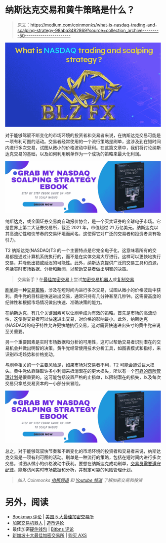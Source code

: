 # 纳斯达克交易和黄牛策略是什么？

> 原文：<https://medium.com/coinmonks/what-is-nasdaq-trading-and-scalping-strategy-98aba3482869?source=collection_archive---------50----------------------->

![](img/f435b68e8c353e5ffc644b6325667c37.png)

对于能够驾驭不断变化的市场环境的投资者和交易者来说，在纳斯达克交易可能是一项有利可图的活动。交易者经常使用的一个流行策略是刷单，这涉及到在短时间内进行多次交易，试图从微小的价格波动中获利。在这篇文章中，我们将讨论纳斯达克交易的基础，以及如何利用刷单作为一个成功的策略来最大化利润。

[![](img/f1b2ab415015b970d320b2aa76d4a33b.png)](https://nasdaqstrategy.gumroad.com/l/ebook)

纳斯达克，或全国证券交易商自动报价协会，是一个买卖证券的全球电子市场。它是世界上第二大证券交易所，截至 2021 年，市值超过 21 万亿美元。纳斯达克以其高流动性和快节奏的交易环境而闻名，这使得它对广泛的交易者和投资者具有吸引力。

T2 纳斯达克(NASDAQ)T3 的一个主要特点是它完全电子化，这意味着所有的交易都是通过计算机系统执行的，而不是在实体交易大厅进行。这样可以更快地执行交易，并降低出错或延迟的可能性。此外，纳斯达克提供广泛的交易工具和资源，包括实时市场数据、分析和新闻，以帮助交易者做出明智的决策。

> 交易新手？在[最佳加密交易](/coinmonks/crypto-exchange-dd2f9d6f3769)上尝试[加密交易机器人](/coinmonks/crypto-trading-bot-c2ffce8acb2a)或[复制交易](/coinmonks/top-10-crypto-copy-trading-platforms-for-beginners-d0c37c7d698c)

[刷单](https://www.nasdaqstrategy.com/2022/12/nasdaq100-scalping-and-trading-strategy.html)是一种[交易策略](https://www.nasdaqstrategy.com/search/label/Live%20Trading)，涉及在短时间内进行多次交易，试图从微小的价格波动中获利。黄牛党的目标是快速进出交易，通常只持有几分钟甚至几秒钟。这需要高度的纪律性和根据市场情况做出快速、准确决策的能力。

在纳斯达克，有几个关键因素可以让刷单成为有效的策略。首先是市场的高流动性，这使得交易者可以快速进出交易，对价格的影响最小。此外，纳斯达克(NASDAQ)的电子特性允许更快地执行交易，这对需要快速进出头寸的黄牛党来说至关重要。

另一个重要因素是实时市场数据和分析的可用性，这可以帮助交易者识别潜在的交易机会并做出明智的决策。黄牛党经常使用技术分析工具，如图表模式和指标，来识别市场趋势和价格变动。

与刷单相关的一个主要风险是，如果市场对交易者不利，T2 可能会遭受巨大损失。黄牛党依靠赚取许多小利润来抵消潜在的更大损失，所以有一个[可靠的风险管理计划](https://www.nasdaqstrategy.com/2022/12/what-is-risk-management.html)是很重要的。这可能包括设置严格的止损单，以限制潜在的损失，以及每次交易只拿总交易资本的一小部分来冒险。

[![](img/f1b2ab415015b970d320b2aa76d4a33b.png)](https://nasdaqstrategy.gumroad.com/l/ebook)

总之，对于能够驾驭快节奏和不断变化的市场环境的投资者和交易者来说，纳斯达克交易是一项有利可图的活动。刷单是一种流行的策略，包括在短时间内进行多次交易，试图从微小的价格波动中获利。要想在纳斯达克成功刷单，[交易员需要遵守纪律](https://www.nasdaqstrategy.com/search/label/Psychology)，能够访问实时市场数据和分析，并制定可靠的风险管理计划。

> *加入 Coinmonks* [*电报频道*](https://t.me/coincodecap) *和* [*Youtube 频道*](https://www.youtube.com/c/coinmonks/videos) *了解加密交易和投资*

# 另外，阅读

*   [Bookmap 评论](https://coincodecap.com/bookmap-review-2021-best-trading-software) | [美国 5 大最佳加密交易所](https://coincodecap.com/crypto-exchange-usa)
*   [加密交易机器人](/coinmonks/crypto-trading-bot-c2ffce8acb2a) | [造币评论](https://coincodecap.com/coingate-review)
*   最佳加密[硬件钱包](/coinmonks/hardware-wallets-dfa1211730c6) | [Bitbns 评论](/coinmonks/bitbns-review-38256a07e161)
*   [新加坡十大最佳加密交易所](https://coincodecap.com/crypto-exchange-in-singapore) | [购买 AXS](https://coincodecap.com/buy-axs-token)